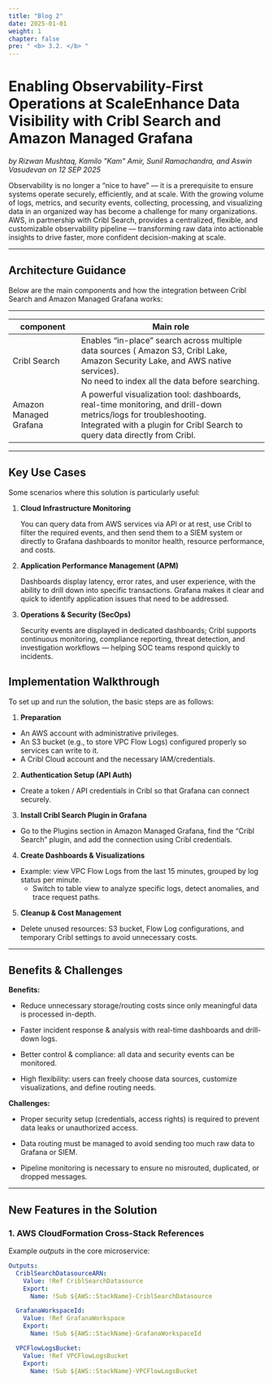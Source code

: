 ```yaml
---
title: "Blog 2"
date: 2025-01-01
weight: 1
chapter: false
pre: " <b> 3.2. </b> "
---
```

# Enabling Observability-First Operations at ScaleEnhance Data Visibility with Cribl Search and Amazon Managed Grafana
*by Rizwan Mushtaq, Kamilo "Kam" Amir, Sunil Ramachandra, and Aswin Vasudevan on 12 SEP 2025*

Observability is no longer a “nice to have” — it is a prerequisite to ensure systems operate securely, efficiently, and at scale. With the growing volume of logs, metrics, and security events, collecting, processing, and visualizing data in an organized way has become a challenge for many organizations. AWS, in partnership with Cribl Search, provides a centralized, flexible, and customizable observability pipeline — transforming raw data into actionable insights to drive faster, more confident decision-making at scale.

---

## Architecture Guidance

Below are the main components and how the integration between Cribl Search and Amazon Managed Grafana works:

---

| component              | Main role                                                                                                                                                                                            |
| ---------------------- | ---------------------------------------------------------------------------------------------------------------------------------------------------------------------------------------------------- |
| Cribl Search           | Enables “in-place” search across multiple data sources ( Amazon S3, Cribl Lake, Amazon Security Lake, and AWS native services).<br /> No need to index all the data before searching.              |
| Amazon Managed Grafana | A powerful visualization tool: dashboards, real-time monitoring, and drill-down metrics/logs for troubleshooting. <br />Integrated with a plugin for Cribl Search to query data directly from Cribl. |

---

## Key Use Cases


Some scenarios where this solution is particularly useful:

1. **Cloud Infrastructure Monitoring**

   You can query data from AWS services via API or at rest, use Cribl to filter the required events, and then send them to a SIEM system or directly to Grafana dashboards to monitor health, resource performance, and costs.
2. **Application Performance Management (APM)**

   Dashboards display latency, error rates, and user experience, with the ability to drill down into specific transactions. Grafana makes it clear and quick to identify application issues that need to be addressed.
3. **Operations & Security (SecOps)**

   Security events are displayed in dedicated dashboards; Cribl supports continuous monitoring, compliance reporting, threat detection, and investigation workflows — helping SOC teams respond quickly to incidents.

## Implementation Walkthrough

To set up and run the solution, the basic steps are as follows:

1. **Preparation**
- An AWS account with administrative privileges.
- An S3 bucket (e.g., to store VPC Flow Logs) configured properly so services can write to it.
- A Cribl Cloud account and the necessary IAM/credentials.
2. **Authentication Setup (API Auth)**
- Create a token / API credentials in Cribl so that Grafana can connect securely.
3. **Install Cribl Search Plugin in Grafana**
- Go to the Plugins section in Amazon Managed Grafana, find the “Cribl Search” plugin, and add the connection using Cribl credentials.
4. **Create Dashboards & Visualizations**
- Example: view VPC Flow Logs from the last 15 minutes, grouped by log status per minute.
  - Switch to table view to analyze specific logs, detect anomalies, and trace request paths.
5. **Cleanup & Cost Management**
- Delete unused resources: S3 bucket, Flow Log configurations, and temporary Cribl settings to avoid unnecessary costs.


---

## Benefits & Challenges

**Benefits:**

- Reduce unnecessary storage/routing costs since only meaningful data is processed in-depth.

- Faster incident response & analysis with real-time dashboards and drill-down logs.

- Better control & compliance: all data and security events can be monitored.

- High flexibility: users can freely choose data sources, customize visualizations, and define routing needs.

**Challenges:**

- Proper security setup (credentials, access rights) is required to prevent data leaks or unauthorized access.

- Data routing must be managed to avoid sending too much raw data to Grafana or SIEM.

- Pipeline monitoring is necessary to ensure no misrouted, duplicated, or dropped messages.

---



## New Features in the Solution

### 1. AWS CloudFormation Cross-Stack References

Example *outputs* in the core microservice:

```yaml
Outputs:
  CriblSearchDatasourceARN:
    Value: !Ref CriblSearchDatasource
    Export:
      Name: !Sub ${AWS::StackName}-CriblSearchDatasource

  GrafanaWorkspaceId:
    Value: !Ref GrafanaWorkspace
    Export:
      Name: !Sub ${AWS::StackName}-GrafanaWorkspaceId

  VPCFlowLogsBucket:
    Value: !Ref VPCFlowLogsBucket
    Export:
      Name: !Sub ${AWS::StackName}-VPCFlowLogsBucket
```
